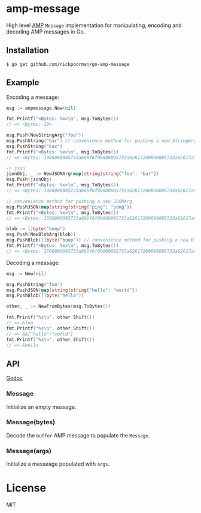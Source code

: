 # amp-message

  High level [AMP](https://github.com/nickpoorman/go-amp) `Message` implementation for manipulating, encoding and decoding AMP messages in Go.

## Installation

```
$ go get github.com/nickpoorman/go-amp-message
```

## Example

  Encoding a message:

```go
msg := ampmessage.New(nil)

fmt.Printf("<Bytes: %x>\n", msg.ToBytes())
// => <Bytes: 10>

msg.Push(NewStringArg("foo"))
msg.PushString("bar") // convenience method for pushing a new StringArg
msg.PushString("baz")
fmt.Printf("<Bytes: %x>\n", msg.ToBytes())
// => <Bytes: 1300000005733a666f6f00000005733a62617200000005733a62617a>

// json
jsonObj, _ := NewJSONArg(map[string]string{"foo": "bar"})
msg.Push(jsonObj)
fmt.Printf("<Bytes: %x>\n", msg.ToBytes())
// => <Bytes: 1400000005733a666f6f00000005733a62617200000005733a62617a0000000f6a3a7b22666f6f223a22626172227d>

// convenience method for pushing a new JSONArg
msg.PushJSON(map[string]string{"ping": "pong"})
fmt.Printf("<Bytes: %x>\n", msg.ToBytes())
// => <Bytes: 1500000005733a666f6f00000005733a62617200000005733a62617a0000000f6a3a7b22666f6f223a22626172227d000000116a3a7b2270696e67223a22706f6e67227d>

blob := []byte("beep")
msg.Push(NewBlobArg(blob))
msg.PushBlob([]byte("boop")) // convenience method for pushing a new BlobArg
fmt.Printf("<Bytes: %x>\n", msg.ToBytes())
// => <Bytes: 1700000005733a666f6f00000005733a62617200000005733a62617a0000000f6a3a7b22666f6f223a22626172227d000000116a3a7b2270696e67223a22706f6e67 ... >
```

  Decoding a message:

```go
msg := New(nil)

msg.PushString("foo")
msg.PushJSON(map[string]string{"hello": "world"})
msg.PushBlob([]byte("hello"))

other, _ := NewFromBytes(msg.ToBytes())

fmt.Printf("%s\n", other.Shift())
// => &foo
fmt.Printf("%s\n", other.Shift())
// => &&{"hello":"world"}
fmt.Printf("%s\n", other.Shift())
// => &hello
```

## API

[Godoc](https://godoc.org/github.com/nickpoorman/go-amp-message)

### Message

  Initialize an empty message.

### Message(bytes)

  Decode the `buffer` AMP message to populate the `Message`.

### Message(args)

  Initialize a messeage populated with `args`.

# License

  MIT

